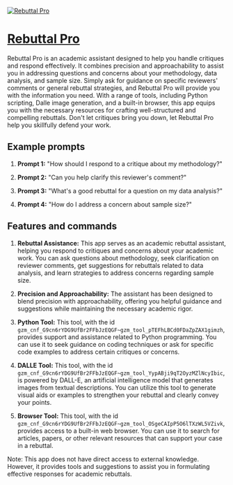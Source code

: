 [![Rebuttal Pro](https://files.oaiusercontent.com/file-nKcVzha1m57uJacZ5qjsiyt9?se=2123-10-17T21%3A30%3A14Z&sp=r&sv=2021-08-06&sr=b&rscc=max-age%3D31536000%2C%20immutable&rscd=attachment%3B%20filename%3Daba968af-bc89-4ebb-a538-bb2db7a80065.png&sig=4DiDImqiIETS7VR28SUUoSLonPmFiew2qq7iYpGyTBU%3D)](https://chat.openai.com/g/g-fnrMLZJ4V-rebuttal-pro)

# [Rebuttal Pro](https://chat.openai.com/g/g-fnrMLZJ4V-rebuttal-pro)

Rebuttal Pro is an academic assistant designed to help you handle critiques and respond effectively. It combines precision and approachability to assist you in addressing questions and concerns about your methodology, data analysis, and sample size. Simply ask for guidance on specific reviewers' comments or general rebuttal strategies, and Rebuttal Pro will provide you with the information you need. With a range of tools, including Python scripting, Dalle image generation, and a built-in browser, this app equips you with the necessary resources for crafting well-structured and compelling rebuttals. Don't let critiques bring you down, let Rebuttal Pro help you skillfully defend your work.

## Example prompts

1. **Prompt 1:** "How should I respond to a critique about my methodology?"

2. **Prompt 2:** "Can you help clarify this reviewer's comment?"

3. **Prompt 3:** "What's a good rebuttal for a question on my data analysis?"

4. **Prompt 4:** "How do I address a concern about sample size?"

## Features and commands

1. **Rebuttal Assistance:** This app serves as an academic rebuttal assistant, helping you respond to critiques and concerns about your academic work. You can ask questions about methodology, seek clarification on reviewer comments, get suggestions for rebuttals related to data analysis, and learn strategies to address concerns regarding sample size.

2. **Precision and Approachability:** The assistant has been designed to blend precision with approachability, offering you helpful guidance and suggestions while maintaining the necessary academic rigor.

3. **Python Tool:** This tool, with the id `gzm_cnf_G9cn6rYDG9UfBr2FFbJzEQGF~gzm_tool_pTEFhLBCd0FDaZpZAX1gimzh`, provides support and assistance related to Python programming. You can use it to seek guidance on coding techniques or ask for specific code examples to address certain critiques or concerns.

4. **DALLE Tool:** This tool, with the id `gzm_cnf_G9cn6rYDG9UfBr2FFbJzEQGF~gzm_tool_YypABji9qT2OyzMZlNcyIbic`, is powered by DALL-E, an artificial intelligence model that generates images from textual descriptions. You can utilize this tool to generate visual aids or examples to strengthen your rebuttal and clearly convey your points.

5. **Browser Tool:** This tool, with the id `gzm_cnf_G9cn6rYDG9UfBr2FFbJzEQGF~gzm_tool_OSgeCAIpP5O6lTXzWL5VZivk`, provides access to a built-in web browser. You can use it to search for articles, papers, or other relevant resources that can support your case in a rebuttal.

Note: This app does not have direct access to external knowledge. However, it provides tools and suggestions to assist you in formulating effective responses for academic rebuttals.